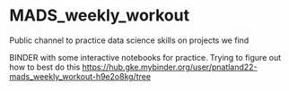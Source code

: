 # MADS_weekly_workout
Public channel to practice data science skills on projects we find

BINDER with some interactive notebooks for practice.  Trying to figure out how to best do this
https://hub.gke.mybinder.org/user/pnatland22-mads_weekly_workout-h9e2o8kg/tree
